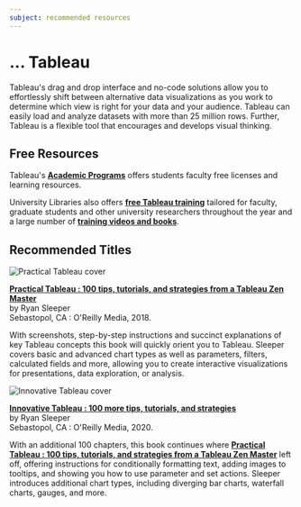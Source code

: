 ```yaml
---
subject: recommended resources
---
```


# ... Tableau
Tableau's drag and drop interface and no-code solutions allow you to effortlessly shift between alternative data visualizations as you work to determine which view is right for your data and your audience. Tableau can easily load and analyze datasets with more than 25 million rows. Further, Tableau is a flexible tool that encourages and develops visual thinking.
## Free Resources
Tableau's __[Academic Programs](https://www.tableau.com/community/academic)__ offers students faculty free licenses and learning resources. 

University Libraries also offers __[free Tableau training](https://library.osu.edu/events?tid=921)__ tailored for faculty, graduate students and other university researchers throughout the year and a large number of __[training videos and books](https://library.ohio-state.edu/search~S7?/dtableau/dtableau/1%2C27%2C180%2CB/exact&FF=dtableau+computer+file&1%2C53%2C)__. 

## Recommended Titles

![Practical Tableau cover](images/Cover_Sleeper_PracticalTableau_small.png)

__[Practical Tableau : 100 tips, tutorials, and strategies from a Tableau Zen Master](https://library-ohio-state-edu.proxy.lib.ohio-state.edu/record=b9500815~S7)__  
by Ryan Sleeper  
Sebastopol, CA : O'Reilly Media, 2018.

With screenshots, step-by-step instructions and succinct explanations of key Tableau concepts this book will quickly orient you to Tableau. Sleeper covers basic and advanced chart types as well as parameters, filters, calculated fields and more, allowing you to create interactive visualizations for presentations, data exploration, or analysis.


![Innovative Tableau cover](images/Cover_Sleeper_InnovativeTableau_small.png)

__[Innovative Tableau : 100 more tips, tutorials, and strategies](https://library-ohio-state-edu.proxy.lib.ohio-state.edu/record=b9502888~S7)__  
by Ryan Sleeper  
Sebastopol, CA : O'Reilly Media, 2020.

With an additional 100 chapters, this book continues where __[Practical Tableau : 100 tips, tutorials, and strategies from a Tableau Zen Master](https://library-ohio-state-edu.proxy.lib.ohio-state.edu/record=b9500815~S7)__  left off, offering instructions for conditionally formatting text, adding images to tooltips, and showing you how to use parameter and set actions. Sleeper introduces additional chart types, including diverging bar charts, waterfall charts, gauges, and more.



